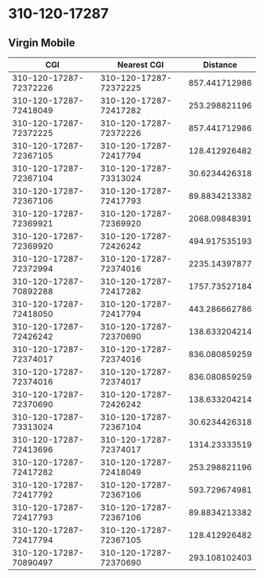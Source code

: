 # 310-120-17287
## Virgin Mobile


| CGI | Nearest CGI | Distance |
|-----|-------------|----------|
| 310-120-17287-72372226 | 310-120-17287-72372225 | 857.441712986 |
| 310-120-17287-72418049 | 310-120-17287-72417282 | 253.298821196 |
| 310-120-17287-72372225 | 310-120-17287-72372226 | 857.441712986 |
| 310-120-17287-72367105 | 310-120-17287-72417794 | 128.412926482 |
| 310-120-17287-72367104 | 310-120-17287-73313024 | 30.6234426318 |
| 310-120-17287-72367106 | 310-120-17287-72417793 | 89.8834213382 |
| 310-120-17287-72369921 | 310-120-17287-72369920 | 2068.09848391 |
| 310-120-17287-72369920 | 310-120-17287-72426242 | 494.917535193 |
| 310-120-17287-72372994 | 310-120-17287-72374016 | 2235.14397877 |
| 310-120-17287-70892288 | 310-120-17287-72417282 | 1757.73527184 |
| 310-120-17287-72418050 | 310-120-17287-72417794 | 443.286662786 |
| 310-120-17287-72426242 | 310-120-17287-72370690 | 138.633204214 |
| 310-120-17287-72374017 | 310-120-17287-72374016 | 836.080859259 |
| 310-120-17287-72374016 | 310-120-17287-72374017 | 836.080859259 |
| 310-120-17287-72370690 | 310-120-17287-72426242 | 138.633204214 |
| 310-120-17287-73313024 | 310-120-17287-72367104 | 30.6234426318 |
| 310-120-17287-72413696 | 310-120-17287-72374017 | 1314.23333519 |
| 310-120-17287-72417282 | 310-120-17287-72418049 | 253.298821196 |
| 310-120-17287-72417792 | 310-120-17287-72367106 | 593.729674981 |
| 310-120-17287-72417793 | 310-120-17287-72367106 | 89.8834213382 |
| 310-120-17287-72417794 | 310-120-17287-72367105 | 128.412926482 |
| 310-120-17287-70890497 | 310-120-17287-72370690 | 293.108102403 |
